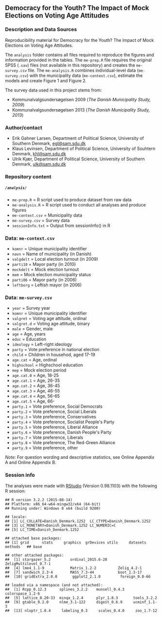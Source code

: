 Democracy for the Youth? The Impact of Mock Elections on Voting Age Attitudes
---

### Description and Data Sources
Reproducibility material for Democracy for the Youth? The Impact of Mock Elections on Voting Age Attitudes. 

The `analysis` folder contains all files required to reproduce the figures and information provided in the tables. The `me-prep.R` file requires the original SPSS (`.sav`) files (not available in this repository) and creates the `me-survey.csv` file. The `me-analysis.R` combines individual-level data (`me-survey.csv`) with the municipality data (`me-context.csv`), estimate the models and create Figure 1 and Figure 2. 

The survey data used in this project stems from:

- Kommunalvalgsundersøgelsen 2009 (_The Danish Municipality Study, 2009_)
- Kommunalvalgsundersøgelsen 2013 (_The Danish Municipality Study, 2013_)

### Author/contact

 - Erik Gahner Larsen, Department of Political Science, University of Southern Denmark, egl@sam.sdu.dk
 - Klaus Levinsen, Department of Political Science, University of Souhtern Denmark, khl@sam.sdu.dk
 - Ulrik Kjær, Department of Political Science, University of Southern Denmark, ulk@sam.sdu.dk

### Repository content

##### `/analysis/`

- `me-prep.R` = R script used to produce dataset from raw data
- `me-analysis.R` = R script used to conduct all analyses and produce figures
- `me-context.csv` = Municipality data
- `me-survey.csv` = Survey data
- `sessionInfo.txt` = Output from sessionInfo() in R

### Data: `me-context.csv`

- `komnr` = Unique municipality identifier
- `navn` = Name of municipality (in Danish)
- `valgdelt` = Local election turnout (in 2009)
- `parti10` = Mayor party (in 2010)
- `mockdelt` = Mock election turnout 
- `mem` = Mock election municipality status
- `parti06` = Mayor party (in 2006)
- `leftborg` = Leftish mayor (in 2006)

### Data: `me-survey.csv`

- `year` = Survey year 
- `komnr` = Unique municipality identifier
- `valgret` = Voting age attitude, ordinal
- `valgret.d` = Voting age attitude, binary
- `male` = Gender, male
- `age` = Age, years
- `educ` = Education
- `ideology` = Left-right ideology
- `party` = Vote preference in national election
- `child` = Children in househod, aged 17-19
- `age.cat` = Age, ordinal
- `highschool` = Highschool education
- `mep` = Mock election period
- `age.cat.0` = Age, 18-25
- `age.cat.1` = Age, 26-35
- `age.cat.2` = Age, 36-45
- `age.cat.3` = Age, 46-55
- `age.cat.4` = Age, 56-65
- `age.cat.5` = Age, 66-
- `party.1` = Vote preference, Social Democrats
- `party.2` = Vote preference, Social Liberals
- `party.3` = Vote preference, Conservatives
- `party.4` = Vote preference, Socialist People's Party 
- `party.5` = Vote preference, Liberal Alliance 
- `party.6` = Vote preference, Danish People's Party
- `party.7` = Vote preference, Liberals
- `party.8` = Vote preference, The Red-Green Alliance
- `party.9` = Vote preference, other

_Note:_ For question wording and descriptive statistics, see Online Appendix A and Online Appendix B.

### Session info

The analyses were made with [RStudio](http://www.rstudio.com/) (Version 0.98.1103) with the following R session:

```
## R version 3.2.2 (2015-08-14)
## Platform: x86_64-w64-mingw32/x64 (64-bit)
## Running under: Windows 8 x64 (build 9200)

## locale:
## [1] LC_COLLATE=Danish_Denmark.1252  LC_CTYPE=Danish_Denmark.1252   
## [3] LC_MONETARY=Danish_Denmark.1252 LC_NUMERIC=C                   
## [5] LC_TIME=Danish_Denmark.1252    

## attached base packages:
## [1] grid      stats     graphics  grDevices utils     datasets  methods   ## base     

## other attached packages:
##  [1] stargazer_5.2         ordinal_2015.6-28     ZeligMultilevel_0.7-1
##  [4] lme4_1.1-9            Matrix_1.2-2          Zelig_4.2-1          
##  [7] sandwich_2.3-4        MASS_7.3-44           boot_1.3-17          
##  [10] gridExtra_2.0.0       ggplot2_2.1.0         foreign_0.8-66       

## loaded via a namespace (and not attached):
##  [1] Rcpp_0.12.3      splines_3.2.2    munsell_0.4.3    colorspace_1.2-6
##  [5] lattice_0.20-33  minqa_1.2.4      plyr_1.8.3       tools_3.2.2     
##  [9] gtable_0.2.0     nlme_3.1-122     digest_0.6.9     ucminf_1.1-3    
##  [13] nloptr_1.0.4     labeling_0.3     scales_0.4.0     zoo_1.7-12      

```
